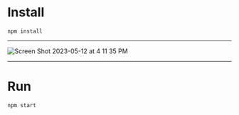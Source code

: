 # Install

`npm install`

---
![Screen Shot 2023-05-12 at 4 11 35 PM](https://github.com/cunhajulia/quick-pound-mvc/assets/126643073/c9d4eb8d-fbee-491a-9744-ef1909fc0b68)

---

# Run

`npm start`
